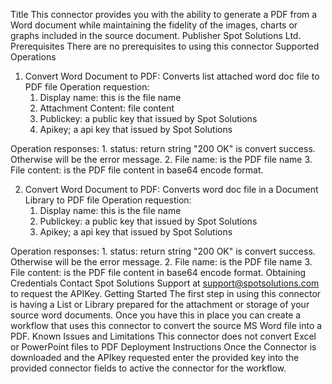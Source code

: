 Title
This connector provides you with the ability to generate a PDF from a Word document while maintaining the fidelity of the images, charts or graphs included in the source document.
Publisher
Spot Solutions Ltd.
Prerequisites
There are no prerequisites to using this connector
Supported Operations
1.	Convert Word Document to PDF: Converts list attached word doc file to PDF file
Operation requestion:
	1. Display name:  this is the file name
	2. Attachment Content: file content
	3. Publickey: a public key that issued by Spot Solutions
	4. Apikey; a api key that issued by Spot Solutions

Operation responses:
	1. status: return string "200 OK" is convert success. Otherwise will be the error message.
	2. File name: is the PDF file name
	3. File content: is the PDF file content in base64 encode format.

2.	Convert Word Document to PDF: Converts word doc file in a Document Library to PDF file
Operation requestion:
	1. Display name:  this is the file name
	3. Publickey: a public key that issued by Spot Solutions
	4. Apikey; a api key that issued by Spot Solutions

Operation responses:
	1. status: return string "200 OK" is convert success. Otherwise will be the error message.
	2. File name: is the PDF file name
	3. File content: is the PDF file content in base64 encode format.
Obtaining Credentials
Contact Spot Solutions Support at support@spotsolutions.com  to request the APIKey.
Getting Started
The first step in using this connector is having a List or Library prepared for the attachment or storage of your source word documents. Once you have this in place you can create a workflow that uses this connector to convert the source MS Word file into a PDF.
Known Issues and Limitations
This connector does not convert Excel or PowerPoint files to PDF
Deployment Instructions
Once the Connector is downloaded and the APIkey requested enter the provided key into the provided connector fields to active the connector for the workflow.

